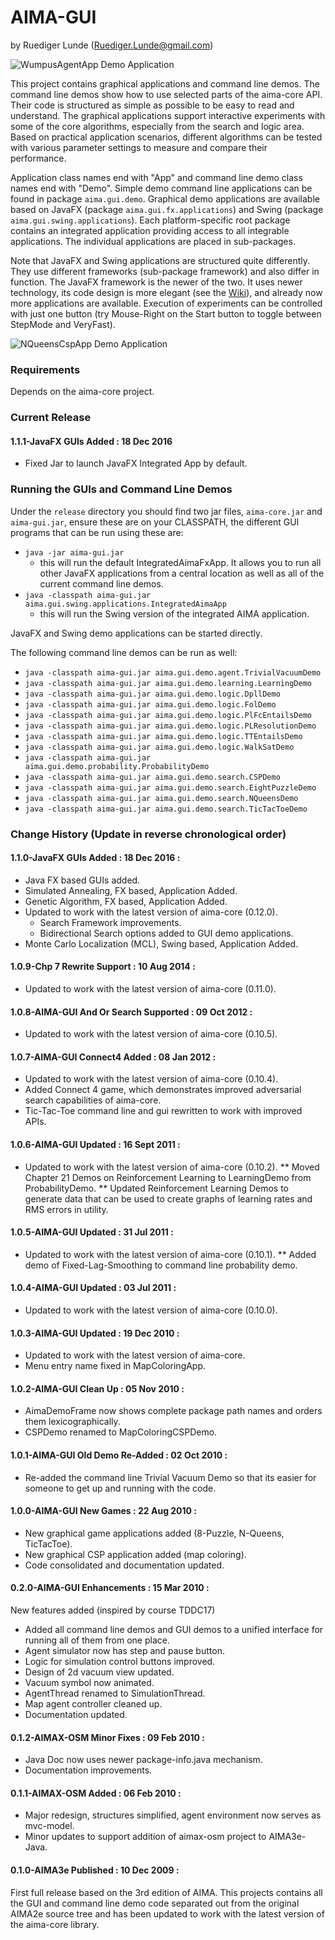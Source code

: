 # AIMA-GUI

by Ruediger Lunde (Ruediger.Lunde@gmail.com)

![WumpusAgentApp Demo Application](https://github.com/aimacode/aima-java/blob/AIMA3e/aima-gui/src/main/uml/WumpusAgentApp.png)

This project contains graphical applications and command line demos. The command line demos show
how to use selected parts of the aima-core API. Their code is structured as simple as possible
to be easy to read and understand. The graphical applications support interactive experiments with
some of the core algorithms, especially from the search and logic area. Based on practical application
scenarios, different algorithms can be tested with various parameter settings to measure and compare
their performance.
 
Application class names end with "App" and command line demo class names end with "Demo".
Simple demo command line applications can be found in package `aima.gui.demo`.
Graphical demo applications are available based on JavaFX (package `aima.gui.fx.applications`) and
Swing (package `aima.gui.swing.applications`). Each platform-specific root package contains an
integrated application providing access to all integrable applications. The individual applications are placed
in sub-packages.

Note that JavaFX and Swing applications are structured quite differently.
They use different frameworks (sub-package framework) and also differ in function. The JavaFX framework
is the newer of the two. It uses newer technology, its code design is more elegant
(see the [Wiki](https://github.com/aimacode/aima-java/wiki)), and already now more applications are available.
Execution of experiments can be controlled with just one button (try Mouse-Right on the Start button to
toggle between StepMode and VeryFast).

![NQueensCspApp Demo Application](https://github.com/aimacode/aima-java/blob/AIMA3e/aima-gui/src/main/uml/NQueensCspApp.png)

### Requirements
Depends on the aima-core project. 

### Current Release
#### 1.1.1-JavaFX GUIs Added : 18 Dec 2016
 * Fixed Jar to launch JavaFX Integrated App by default.
  
### Running the GUIs and Command Line Demos
Under the `release` directory you should find two jar files, `aima-core.jar` and `aima-gui.jar`,
ensure these are on your CLASSPATH, the different GUI programs that can be run using these are:
 * `java -jar aima-gui.jar`
   * this will run the default IntegratedAimaFxApp. It allows you to run all other JavaFX applications from a central location as well as all of the current command line demos.
* `java -classpath aima-gui.jar aima.gui.swing.applications.IntegratedAimaApp`
   * this will run the Swing version of the integrated AIMA application.

JavaFX and Swing demo applications can be started directly.
 
The following command line demos can be run as well:
 * `java -classpath aima-gui.jar aima.gui.demo.agent.TrivialVacuumDemo`
 * `java -classpath aima-gui.jar aima.gui.demo.learning.LearningDemo`
 * `java -classpath aima-gui.jar aima.gui.demo.logic.DpllDemo`
 * `java -classpath aima-gui.jar aima.gui.demo.logic.FolDemo`
 * `java -classpath aima-gui.jar aima.gui.demo.logic.PlFcEntailsDemo`
 * `java -classpath aima-gui.jar aima.gui.demo.logic.PLResolutionDemo`
 * `java -classpath aima-gui.jar aima.gui.demo.logic.TTEntailsDemo`
 * `java -classpath aima-gui.jar aima.gui.demo.logic.WalkSatDemo`
 * `java -classpath aima-gui.jar aima.gui.demo.probability.ProbabilityDemo`
 * `java -classpath aima-gui.jar aima.gui.demo.search.CSPDemo`
 * `java -classpath aima-gui.jar aima.gui.demo.search.EightPuzzleDemo`
 * `java -classpath aima-gui.jar aima.gui.demo.search.NQueensDemo`
 * `java -classpath aima-gui.jar aima.gui.demo.search.TicTacToeDemo`
 

### Change History (Update in reverse chronological order)
#### 1.1.0-JavaFX GUIs Added : 18 Dec 2016 :<br>
  * Java FX based GUIs added.
  * Simulated Annealing, FX based, Application Added.
  * Genetic Algorithm, FX based, Application Added.
  * Updated to work with the latest version of aima-core (0.12.0).
      * Search Framework improvements.
      * Bidirectional Search options added to GUI demo applications.
  * Monte Carlo Localization (MCL), Swing based, Application Added.
  
#### 1.0.9-Chp 7 Rewrite Support : 10 Aug 2014 :<br>
  * Updated to work with the latest version of aima-core (0.11.0).
  
#### 1.0.8-AIMA-GUI And Or Search Supported : 09 Oct 2012 :<br>
  * Updated to work with the latest version of aima-core (0.10.5).
  
#### 1.0.7-AIMA-GUI Connect4 Added : 08 Jan 2012 :<br>
  * Updated to work with the latest version of aima-core (0.10.4).
  * Added Connect 4 game, which demonstrates improved adversarial search capabilities of aima-core.
  * Tic-Tac-Toe command line and gui rewritten to work with improved APIs.
  
#### 1.0.6-AIMA-GUI Updated : 16 Sept 2011 :<br>
  * Updated to work with the latest version of aima-core (0.10.2).
  ** Moved Chapter 21 Demos on Reinforcement Learning to LearningDemo from ProbabilityDemo.
  ** Updated Reinforcement Learning Demos to generate data that can be used to create graphs of learning rates and RMS errors in utility.

#### 1.0.5-AIMA-GUI Updated : 31 Jul 2011 :<br>
  * Updated to work with the latest version of aima-core (0.10.1).
  ** Added demo of Fixed-Lag-Smoothing to command line probability demo.
  
#### 1.0.4-AIMA-GUI Updated : 03 Jul 2011 :<br>
  * Updated to work with the latest version of aima-core (0.10.0).
  
#### 1.0.3-AIMA-GUI Updated : 19 Dec 2010 :<br>
  * Updated to work with the latest version of aima-core.
  * Menu entry name fixed in MapColoringApp.
  
#### 1.0.2-AIMA-GUI Clean Up : 05 Nov 2010 :<br>
  * AimaDemoFrame now shows complete package path names and orders them lexicographically.
  * CSPDemo renamed to MapColoringCSPDemo.
  
#### 1.0.1-AIMA-GUI Old Demo Re-Added : 02 Oct 2010 :<br>
  * Re-added the command line Trivial Vacuum Demo so that its easier 
    for someone to get up and running with the code.
    
#### 1.0.0-AIMA-GUI New Games : 22 Aug 2010 :<br>
  * New graphical game applications added (8-Puzzle, N-Queens, TicTacToe).
  * New graphical CSP application added (map coloring).
  * Code consolidated and documentation updated.
  
#### 0.2.0-AIMA-GUI Enhancements : 15 Mar 2010 :<br>
New features added (inspired by course TDDC17)
  * Added all command line demos and GUI demos to a
    unified interface for running all of them from one
    place.
  * Agent simulator now has step and pause button.
  * Logic for simulation control buttons improved.
  * Design of 2d vacuum view updated.
  * Vacuum symbol now animated.
  * AgentThread renamed to SimulationThread.
  * Map agent controller cleaned up.
  * Documentation updated.

#### 0.1.2-AIMAX-OSM Minor Fixes : 09 Feb 2010 :<br>
  * Java Doc now uses newer package-info.java mechanism.
  * Documentation improvements.
  
#### 0.1.1-AIMAX-OSM Added : 06 Feb 2010 :<br>
 * Major redesign, structures simplified, agent environment now serves as mvc-model.
 * Minor updates to support addition of aimax-osm project to AIMA3e-Java.
 
#### 0.1.0-AIMA3e Published : 10 Dec 2009 :<br>
First full release based on the 3rd edition of AIMA. This projects contains all the GUI and command line demo 
code separated out from the original AIMA2e source tree and has been updated to work with the 
latest version of the aima-core library.
